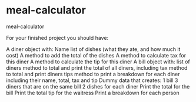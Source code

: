 # meal-calculator
meal-calculator

For your finished project you should have:

A diner object with:
Name
list of dishes (what they ate, and how much it cost)
A method to add the total of the dishes
A method to calculate tax for this diner
A method to calculate the tip for this diner
A bill object with:
list of diners
method to total and print the total of all diners, including tax
method to total and print diners tips
method to print a breakdown for each diner including their name, total, tax and tip
Dummy data that creates:
1 bill
3 diners that are on the same bill
2 dishes for each diner
Print the total for the bill
Print the total tip for the waitress
Print a breakdown for each person
